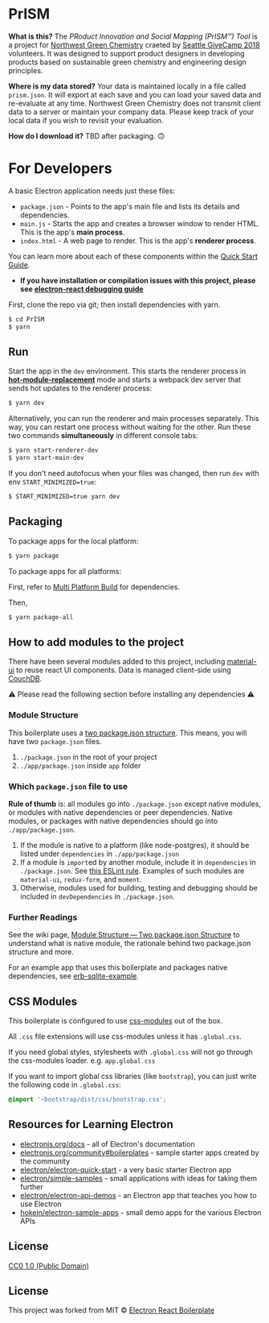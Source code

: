 # PrISM

**What is this?**
The _PRoduct Innovation and Social Mapping (PrISM™) Tool_ is a project for [Northwest Green Chemistry](https://www.northwestgreenchemistry.org/) craeted by [Seattle GiveCamp 2018](http://seattlegivecamp.org/) volunteers. It was designed to support product designers in developing products based on sustainable green chemistry and engineering design principles.

**Where is my data stored?**
Your data is maintained locally in a file called `prism.json`. It will export at each save and you can load your saved data and re-evaluate at any time.
Northwest Green Chemistry does not transmit client data to a server or maintain your company data. Please keep track of your local data if you wish to revisit your evaluation.

**How do I download it?**
TBD after packaging. 🙃

# For Developers

A basic Electron application needs just these files:

-   `package.json` - Points to the app's main file and lists its details and dependencies.
-   `main.js` - Starts the app and creates a browser window to render HTML. This is the app's **main process**.
-   `index.html` - A web page to render. This is the app's **renderer process**.

You can learn more about each of these components within the [Quick Start Guide](https://electronjs.org/docs/tutorial/quick-start).

-   **If you have installation or compilation issues with this project, please see [electron-react debugging guide](https://github.com/electron-react-boilerplate/electron-react-boilerplate/issues/400)**

First, clone the repo via git; then install dependencies with yarn.

```bash
$ cd PrISM
$ yarn
```

## Run

Start the app in the `dev` environment. This starts the renderer process in [**hot-module-replacement**](https://webpack.js.org/guides/hmr-react/) mode and starts a webpack dev server that sends hot updates to the renderer process:

```bash
$ yarn dev
```

Alternatively, you can run the renderer and main processes separately. This way, you can restart one process without waiting for the other. Run these two commands **simultaneously** in different console tabs:

```bash
$ yarn start-renderer-dev
$ yarn start-main-dev
```

If you don't need autofocus when your files was changed, then run `dev` with env `START_MINIMIZED=true`:

```bash
$ START_MINIMIZED=true yarn dev
```

## Packaging

To package apps for the local platform:

```bash
$ yarn package
```

To package apps for all platforms:

First, refer to [Multi Platform Build](https://www.electron.build/multi-platform-build) for dependencies.

Then,

```bash
$ yarn package-all
```

## How to add modules to the project

There have been several modules added to this project, including [material-ui](http://www.material-ui.com/) to reuse react UI components.
Data is managed client-side using [CouchDB](http://couchdb.apache.org/).

⚠️ Please read the following section before installing any dependencies ⚠️

### Module Structure

This boilerplate uses a [two package.json structure](https://github.com/electron-userland/electron-builder/wiki/Two-package.json-Structure). This means, you will have two `package.json` files.

1. `./package.json` in the root of your project
1. `./app/package.json` inside `app` folder

### Which `package.json` file to use

**Rule of thumb** is: all modules go into `./package.json` except native modules, or modules with native dependencies or peer dependencies. Native modules, or packages with native dependencies should go into `./app/package.json`.

1. If the module is native to a platform (like node-postgres), it should be listed under `dependencies` in `./app/package.json`
2. If a module is `import`ed by another module, include it in `dependencies` in `./package.json`. See [this ESLint rule](https://github.com/benmosher/eslint-plugin-import/blob/master/docs/rules/no-extraneous-dependencies.md). Examples of such modules are `material-ui`, `redux-form`, and `moment`.
3. Otherwise, modules used for building, testing and debugging should be included in `devDependencies` in `./package.json`.

### Further Readings

See the wiki page, [Module Structure — Two package.json Structure](https://github.com/electron-react-boilerplate/electron-react-boilerplate/wiki/Module-Structure----Two-package.json-Structure) to understand what is native module, the rationale behind two package.json structure and more.

For an example app that uses this boilerplate and packages native dependencies, see [erb-sqlite-example](https://github.com/amilajack/erb-sqlite-example).

## CSS Modules

This boilerplate is configured to use [css-modules](https://github.com/css-modules/css-modules) out of the box.

All `.css` file extensions will use css-modules unless it has `.global.css`.

If you need global styles, stylesheets with `.global.css` will not go through the
css-modules loader. e.g. `app.global.css`

If you want to import global css libraries (like `bootstrap`), you can just write the following code in `.global.css`:

```css
@import '~bootstrap/dist/css/bootstrap.css';
```

## Resources for Learning Electron

-   [electronjs.org/docs](https://electronjs.org/docs) - all of Electron's documentation
-   [electronjs.org/community#boilerplates](https://electronjs.org/community#boilerplates) - sample starter apps created by the community
-   [electron/electron-quick-start](https://github.com/electron/electron-quick-start) - a very basic starter Electron app
-   [electron/simple-samples](https://github.com/electron/simple-samples) - small applications with ideas for taking them further
-   [electron/electron-api-demos](https://github.com/electron/electron-api-demos) - an Electron app that teaches you how to use Electron
-   [hokein/electron-sample-apps](https://github.com/hokein/electron-sample-apps) - small demo apps for the various Electron APIs

## License

[CC0 1.0 (Public Domain)](LICENSE.md)

## License

This project was forked from MIT © [Electron React Boilerplate](https://github.com/electron-react-boilerplate)
